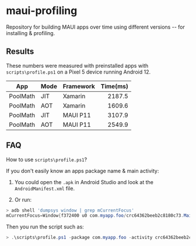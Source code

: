 # maui-profiling

Repository for building MAUI apps over time using different versions -- for installing & profiling.

## Results

These numbers were measured with preinstalled apps with `scripts\profile.ps1` on a Pixel 5 device running Android 12.

|   App    | Mode | Framework | Time(ms) |
|--------- |------|-----------| --------:|
| PoolMath |  JIT |   Xamarin |   2187.5 |
| PoolMath |  AOT |   Xamarin |   1609.6 |
| PoolMath |  JIT |  MAUI P11 |   3107.9 |
| PoolMath |  AOT |  MAUI P11 |   2549.9 |

## FAQ

How to use `scripts\profile.ps1`?

If you don't easily know an apps package name & main activity:

1. You could open the `.apk` in Android Studio and look at the `AndroidManifest.xml` file.

1. Or run:

```powershell
> adb shell 'dumpsys window | grep mCurrentFocus'
mCurrentFocus=Window{f372400 u0 com.myapp.foo/crc64362beeb2c8180c73.MainActivity}
```

Then you run the script such as:

```powershell
> .\scripts\profile.ps1 -package com.myapp.foo -activity crc64362beeb2c8180c73.MainActivity
```